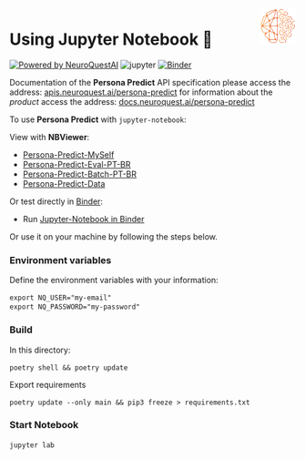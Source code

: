 <img src="https://raw.githubusercontent.com/NeuroQuestAi/neuroquestai.github.io/main/brand/products/persona-predict/persona-predict-orange-128.png" align="right" width="65" height="65"/>

# Using Jupyter Notebook 🚀

[![Powered by NeuroQuestAI](https://img.shields.io/badge/powered%20by-NeuroQuestAI-orange.svg?style=flat&colorA=E1523D&colorB=007D8A)](
https://neuroquest.ai)
![jupyter](https://img.shields.io/static/v1.svg?label=jupyter&message=4.0.6%20&color=orange)
[![Binder](https://mybinder.org/badge_logo.svg)](https://mybinder.org/v2/gh/NeuroQuestAi/neuroquest-examples/HEAD?labpath=products%2Fpersona-predict%2Fnotebooks)

Documentation of the **Persona Predict** API specification please access the address: [apis.neuroquest.ai/persona-predict](https://apis.neuroquest.ai/persona-predict/) for 
information about the *product* access the address: [docs.neuroquest.ai/persona-predict](https://docs.neuroquest.ai/persona-predict/)

To use **Persona Predict** with `jupyter-notebook`:

View with **NBViewer**:

 - [Persona-Predict-MySelf](https://nbviewer.org/github/NeuroQuestAi/neuroquest-examples/blob/main/products/persona-predict/notebooks/Persona-Predict-MySelf.ipynb?flush_cache=true)
  - [Persona-Predict-Eval-PT-BR](https://nbviewer.org/github/NeuroQuestAi/neuroquest-examples/blob/main/products/persona-predict/notebooks/Persona-Predict-Eval-PT-BR.ipynb?flush_cache=true)
  - [Persona-Predict-Batch-PT-BR](https://nbviewer.org/github/NeuroQuestAi/neuroquest-examples/blob/main/products/persona-predict/notebooks/Persona-Predict-Batch-PT-BR.ipynb?flush_cache=true)
  - [Persona-Predict-Data](https://nbviewer.org/github/NeuroQuestAi/neuroquest-examples/blob/main/products/persona-predict/notebooks/Persona-Predict-Pop-PT-BR.ipynb?flush_cache=true)

Or test directly in [Binder](https://mybinder.org/):

  - Run [Jupyter-Notebook in Binder](https://mybinder.org/v2/gh/NeuroQuestAi/neuroquest-examples/HEAD?labpath=products%2Fpersona-predict%2Fnotebooks)

Or use it on your machine by following the steps below.

### Environment variables

Define the environment variables with your information:

```shell
export NQ_USER="my-email"
export NQ_PASSWORD="my-password"
```

### Build

In this directory:

```shell
poetry shell && poetry update
```

Export requirements

```shell
poetry update --only main && pip3 freeze > requirements.txt
```

### Start Notebook

```shell
jupyter lab
```
